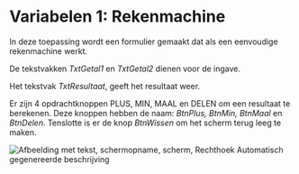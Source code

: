 # Variabelen 1: Rekenmachine

In deze toepassing wordt een formulier gemaakt dat als een eenvoudige
rekenmachine werkt.

De tekstvakken *TxtGetal1* en *TxtGetal2* dienen voor de ingave.

Het tekstvak *TxtResultaat*, geeft het resultaat weer.

Er zijn 4 opdrachtknoppen PLUS, MIN, MAAL en DELEN om een resultaat te
berekenen. Deze knoppen hebben de naam: *BtnPlus, BtnMin, BtnMaal* en
*BtnDelen*. Tenslotte is er de knop *BtnWissen* om het scherm terug leeg
te maken.

![Afbeelding met tekst, schermopname, scherm, Rechthoek Automatisch
gegenereerde
beschrijving](./media/image1.png)